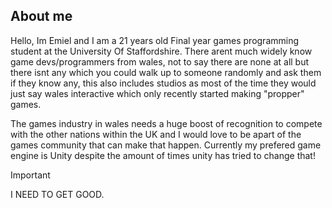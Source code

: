 ## About me

Hello, Im Emiel and I am a 21 years old Final year games programming student at the University Of Staffordshire. There arent much widely know game devs/programmers from wales, not to say there are none at all but there isnt any which you could walk up to someone randomly and ask them if they know any, this also includes studios as most of the time they would just say wales interactive which only recently started making "propper" games.

The games industry in wales needs a huge boost of recognition to compete with the other nations within the UK and I would love to be apart of the games community that can make that happen. Currently my prefered game engine is Unity despite the amount of times unity has tried to change that! 


> [!IMPORTANT]
> I NEED TO GET GOOD.

<!--
<details>
<summary>My top languages</summary>

|Languages                                                                                  |
|-----:                                                                                        |
|<img src="Images/C-Plus-Plus.png" width = 50px /><img src="Images/C-Sharp.png" width = 50px/> <img src="Images/Python.png" width = 50px/>  |

</details>
-->
<!-- <img src="https://github-readme-stats.vercel.app/api/top-langs/?username=DoekEmiel"/> -->
<!--
**DoekEmiel/DoekEmiel** is a ✨ _special_ ✨ repository because its `README.md` (this file) appears on your GitHub profile.

Here are some ideas to get you started:

- 🔭 I’m currently working on ...
- 🌱 I’m currently learning ...
- 👯 I’m looking to collaborate on ...
- 🤔 I’m looking for help with ...
- 💬 Ask me about ...
- 📫 How to reach me: ...
- 😄 Pronouns: ...
- ⚡ Fun fact: ...
-->
<!-- <img src="https://github-readme-stats.vercel.app/api/top-langs/?username=voyager19878"/> -->
